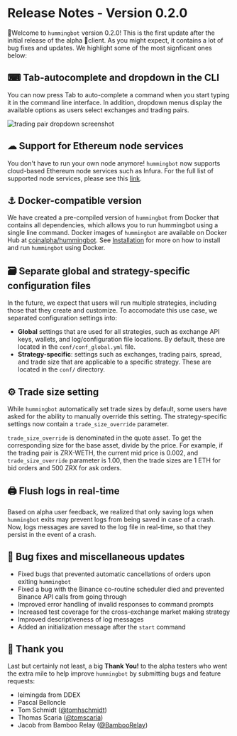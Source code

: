 # Release Notes - Version 0.2.0

🚀Welcome to `hummingbot` version 0.2.0! This is the first update after the initial release of the alpha 🐣client. As you might expect, it contains a lot of bug fixes and updates. We highlight some of the most signficant ones below:

## ⌨ Tab-autocomplete and dropdown in the CLI
You can now press Tab to auto-complete a command when you start typing it in the command line interface. In addition, dropdown menus display the available options as users select exchanges and trading pairs.

![trading pair dropdown screenshot](/assets/img/trading-pair-dropdown.png)

## ☁ Support for Ethereum node services
You don't have to run your own node anymore! `hummingbot` now supports cloud-based Ethereum node services such as Infura. For the full list of supported node services, please see this [link](/faq-technical/#option-2-third-party-providers).

## ⚓ Docker-compatible version
We have created a pre-compiled version of `hummingbot` from Docker that contains all dependencies, which allows you to run hummingbot using a single line command. Docker images of `hummingbot` are available on Docker Hub at [coinalpha/hummingbot](https://cloud.docker.com/u/coinalpha/repository/docker/coinalpha/hummingbot). See [Installation](/installation/#option-1-run-hummingbot-using-docker) for more on how to install and run `hummingbot` using Docker.

## 🗃 Separate global and strategy-specific configuration files
In the future, we expect that users will run multiple strategies, including those that they create and customize. To accomodate this use case, we separated configuration settings into:

* **Global** settings that are used for all strategies, such as exchange API keys, wallets, and log/configuration file locations. By default, these are located in the `conf/conf_global.yml` file.
* **Strategy-specific**: settings such as exchanges, trading pairs, spread, and trade size that are applicable to a specific strategy. These are located in the `conf/` directory.

## ⚙ Trade size setting
While `hummingbot` automatically set trade sizes by default, some users have asked for the ability to manually override this setting. The strategy-specific settings now contain a `trade_size_override` parameter.

`trade_size_override` is denominated in the quote asset. To get the corresponding size for the base asset, divide by the price. For example, if the trading pair is ZRX-WETH, the current mid price is 0.002, and `trade_size_override` parameter is 1.00, then the trade sizes are 1 ETH for bid orders and 500 ZRX for ask orders.


## 🖨 Flush logs in real-time
Based on alpha user feedback, we realized that only saving logs when `hummingbot` exits may prevent logs from being saved in case of a crash. Now, logs messages are saved to the log file in real-time, so that they persist in the event of a crash.

## 🐞 Bug fixes and miscellaneous updates
* Fixed bugs that prevented automatic cancellations of orders upon exiting `hummingbot`
* Fixed a bug with the Binance co-routine scheduler died and prevented Binance API calls from going through
* Improved error handling of invalid responses to command prompts
* Increased test coverage for the cross-exchange market making strategy
* Improved descriptiveness of log messages
* Added an initialization message after the `start` command

## 🙏 Thank you

Last but certainly not least, a big **Thank You!** to the alpha testers who went the extra mile to help improve `hummingbot` by submitting bugs and feature requests:

* leimingda from DDEX
* Pascal Belloncle
* Tom Schmidt ([@tomhschmidt](https://twitter.com/tomhschmidt))
* Thomas Scaria ([@tomscaria](https://twitter.com/tomscaria))
* Jacob from Bamboo Relay ([@BambooRelay](https://twitter.com/BambooRelay))